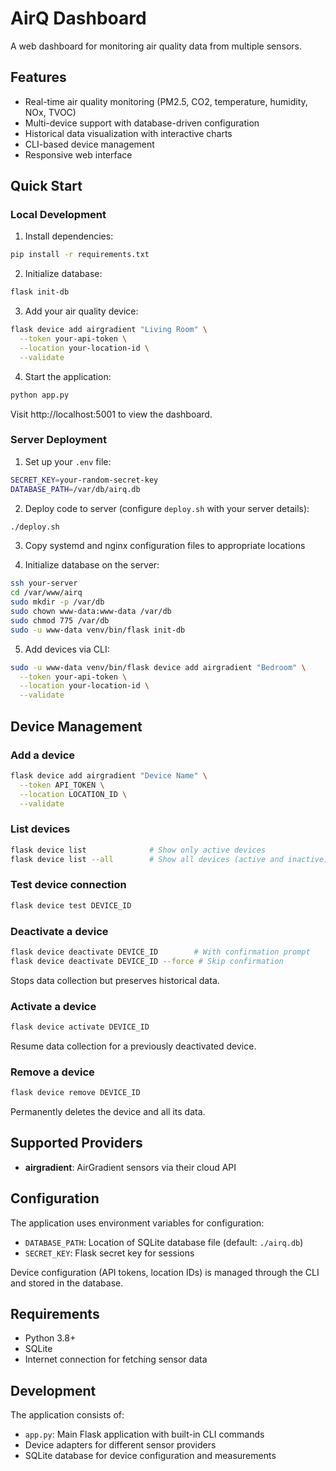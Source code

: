 # AirQ Dashboard

A web dashboard for monitoring air quality data from multiple sensors.

## Features

- Real-time air quality monitoring (PM2.5, CO2, temperature, humidity, NOx, TVOC)
- Multi-device support with database-driven configuration
- Historical data visualization with interactive charts
- CLI-based device management
- Responsive web interface

## Quick Start

### Local Development

1. Install dependencies:
```bash
pip install -r requirements.txt
```

2. Initialize database:
```bash
flask init-db
```

3. Add your air quality device:
```bash
flask device add airgradient "Living Room" \
  --token your-api-token \
  --location your-location-id \
  --validate
```

4. Start the application:
```bash
python app.py
```

Visit http://localhost:5001 to view the dashboard.

### Server Deployment

1. Set up your `.env` file:
```bash
SECRET_KEY=your-random-secret-key
DATABASE_PATH=/var/db/airq.db
```

2. Deploy code to server (configure `deploy.sh` with your server details):
```bash
./deploy.sh
```

3. Copy systemd and nginx configuration files to appropriate locations

4. Initialize database on the server:
```bash
ssh your-server
cd /var/www/airq
sudo mkdir -p /var/db
sudo chown www-data:www-data /var/db
sudo chmod 775 /var/db
sudo -u www-data venv/bin/flask init-db
```

5. Add devices via CLI:
```bash
sudo -u www-data venv/bin/flask device add airgradient "Bedroom" \
  --token your-api-token \
  --location your-location-id \
  --validate
```

## Device Management

### Add a device
```bash
flask device add airgradient "Device Name" \
  --token API_TOKEN \
  --location LOCATION_ID \
  --validate
```

### List devices
```bash
flask device list              # Show only active devices
flask device list --all        # Show all devices (active and inactive)
```

### Test device connection
```bash
flask device test DEVICE_ID
```

### Deactivate a device
```bash
flask device deactivate DEVICE_ID        # With confirmation prompt
flask device deactivate DEVICE_ID --force # Skip confirmation
```
Stops data collection but preserves historical data.

### Activate a device
```bash
flask device activate DEVICE_ID
```
Resume data collection for a previously deactivated device.

### Remove a device
```bash
flask device remove DEVICE_ID
```
Permanently deletes the device and all its data.

## Supported Providers

- **airgradient**: AirGradient sensors via their cloud API

## Configuration

The application uses environment variables for configuration:

- `DATABASE_PATH`: Location of SQLite database file (default: `./airq.db`)
- `SECRET_KEY`: Flask secret key for sessions

Device configuration (API tokens, location IDs) is managed through the CLI and stored in the database.

## Requirements

- Python 3.8+
- SQLite
- Internet connection for fetching sensor data

## Development

The application consists of:
- `app.py`: Main Flask application with built-in CLI commands
- Device adapters for different sensor providers  
- SQLite database for device configuration and measurements